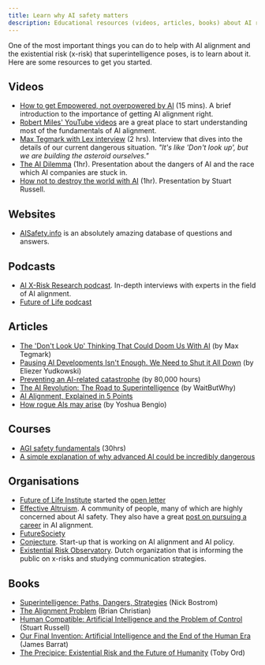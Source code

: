 ```yaml
---
title: Learn why AI safety matters
description: Educational resources (videos, articles, books) about AI risks and AI alignment
---
```


One of the most important things you can do to help with AI alignment and the existential risk (x-risk) that superintelligence poses, is to learn about it.
Here are some resources to get you started.

## Videos

- [How to get Empowered, not overpowered by AI](https://www.youtube.com/watch?v=2LRwvU6gEbA) (15 mins). A brief introduction to the importance of getting AI alignment right.
- [Robert Miles' YouTube videos](https://www.youtube.com/watch?v=tlS5Y2vm02c&list=PLfHsskCxi_g-c62a_dmsNuHynaXsRQm40) are a great place to start understanding most of the fundamentals of AI alignment.
- [Max Tegmark with Lex interview](https://youtu.be/VcVfceTsD0A?t=1547) (2 hrs). Interview that dives into the details of our current dangerous situation. _"It's like 'Don't look up', but we are building the asteroid ourselves."_
- [The AI Dilemma](https://www.youtube.com/watch?v=xoVJKj8lcNQ&t=1903s) (1hr). Presentation about the dangers of AI and the race which AI companies are stuck in.
- [How not to destroy the world with AI](https://www.youtube.com/watch?v=ISkAkiAkK7A) (1hr). Presentation by Stuart Russell.

## Websites

- [AISafety.info](https://aisafety.info/) is an absolutely amazing database of questions and answers.

## Podcasts

- [AI X-Risk Research podcast](https://axrp.net/). In-depth interviews with experts in the field of AI alignment.
- [Future of Life podcast](https://soundcloud.com/futureoflife)

## Articles

- [The 'Don't Look Up' Thinking That Could Doom Us With AI](https://time.com/6273743/thinking-that-could-doom-us-with-ai/) (by Max Tegmark)
- [Pausing AI Developments Isn't Enough. We Need to Shut it All Down](https://time.com/6266923/ai-eliezer-yudkowsky-open-letter-not-enough/) (by Eliezer Yudkowski)
- [Preventing an AI-related catastrophe](https://80000hours.org/problem-profiles/artificial-intelligence/) (by 80,000 hours)
- [The AI Revolution: The Road to Superintelligence](https://waitbutwhy.com/2015/01/artificial-intelligence-revolution-1.html) (by WaitButWhy)
- [AI Alignment, Explained in 5 Points](https://medium.com/@daniel_eth/ai-alignment-explained-in-5-points-95e7207300e3)
- [How rogue AIs may arise](https://yoshuabengio.org/2023/05/22/how-rogue-ais-may-arise/) (by Yoshua Bengio)

## Courses

- [AGI safety fundamentals](https://www.agisafetyfundamentals.com/) (30hrs)
- [A simple explanation of why advanced AI could be incredibly dangerous](https://muddyclothes.substack.com/p/a-simple-explanation-of-why-advanced)

## Organisations

- [Future of Life Institute](https://futureoflife.org/cause-area/artificial-intelligence/) started the [open letter](https://futureoflife.org/open-letter/pause-giant-ai-experiments/)
- [Effective Altruism](https://www.effectivealtruism.org/). A community of people, many of which are highly concerned about AI safety. They also have a great [post on pursuing a career](https://forum.effectivealtruism.org/posts/7WXPkpqKGKewAymJf/how-to-pursue-a-career-in-technical-ai-alignment) in AI alignment.
- [FutureSociety](https://thefuturesociety.org/about-us/)
- [Conjecture](https://www.conjecture.dev/). Start-up that is working on AI alignment and AI policy.
- [Existential Risk Observatory](https://existentialriskobservatory.org/). Dutch organization that is informing the public on x-risks and studying communication strategies.

## Books

- [Superintelligence: Paths, Dangers, Strategies](https://www.goodreads.com/en/book/show/20527133) (Nick Bostrom)
- [The Alignment Problem](https://www.goodreads.com/book/show/50489349-the-alignment-problem) (Brian Christian)
- [Human Compatible: Artificial Intelligence and the Problem of Control](https://www.goodreads.com/en/book/show/44767248) (Stuart Russell)
- [Our Final Invention: Artificial Intelligence and the End of the Human Era](https://www.goodreads.com/en/book/show/17286699) (James Barrat)
- [The Precipice: Existential Risk and the Future of Humanity](https://www.goodreads.com/en/book/show/50963653) (Toby Ord)
